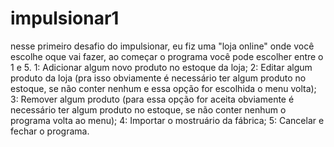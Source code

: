 # impulsionar1
nesse primeiro desafio do impulsionar, eu fiz uma "loja online" onde você escolhe oque vai fazer, ao começar o programa você pode escolher entre o 1 e 5.
1: Adicionar algum novo produto no estoque da loja;
2: Editar algum produto da loja (pra isso obviamente é necessário ter algum produto no estoque, se não conter nenhum e essa opção for escolhida o menu volta);
3: Remover algum produto (para essa opção for aceita obviamente é necessário ter algum produto no estoque, se não conter nenhum o programa volta ao menu);
4: Importar o mostruário da fábrica;
5: Cancelar e fechar o programa.
